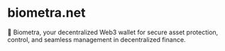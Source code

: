 # biometra.net
🧬 Biometra, your decentralized Web3 wallet for secure asset protection, control, and seamless management in decentralized finance.
